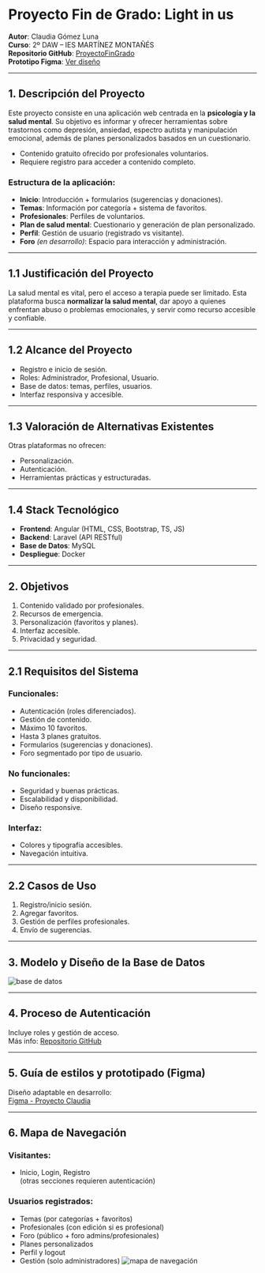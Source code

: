 # Proyecto Fin de Grado: Light in us

**Autor**: Claudia Gómez Luna  
**Curso**: 2º DAW – IES MARTÍNEZ MONTAÑÉS  
**Repositorio GitHub**: [ProyectoFinGrado](https://github.com/ClaudiaGL12/ProyectoFinGrado.git)  
**Prototipo Figma**: [Ver diseño](https://www.figma.com/proto/uhKB1UMDapL9J34AKYeOR5/ProyectoFinGrado-Claudia?node-id=0-1&t=CWR01Ry2ftzokGS1-1)

---

## 1. Descripción del Proyecto

Este proyecto consiste en una aplicación web centrada en la **psicología y la salud mental**. Su objetivo es informar y ofrecer herramientas sobre trastornos como depresión, ansiedad, espectro autista y manipulación emocional, además de planes personalizados basados en un cuestionario.

- Contenido gratuito ofrecido por profesionales voluntarios.  
- Requiere registro para acceder a contenido completo.  

### Estructura de la aplicación:

- **Inicio**: Introducción + formularios (sugerencias y donaciones).
- **Temas**: Información por categoría + sistema de favoritos.
- **Profesionales**: Perfiles de voluntarios.
- **Plan de salud mental**: Cuestionario y generación de plan personalizado.
- **Perfil**: Gestión de usuario (registrado vs visitante).
- **Foro** *(en desarrollo)*: Espacio para interacción y administración.

---

## 1.1 Justificación del Proyecto

La salud mental es vital, pero el acceso a terapia puede ser limitado. Esta plataforma busca **normalizar la salud mental**, dar apoyo a quienes enfrentan abuso o problemas emocionales, y servir como recurso accesible y confiable.

---

## 1.2 Alcance del Proyecto

- Registro e inicio de sesión.
- Roles: Administrador, Profesional, Usuario.
- Base de datos: temas, perfiles, usuarios.
- Interfaz responsiva y accesible.

---

## 1.3 Valoración de Alternativas Existentes

Otras plataformas no ofrecen:
- Personalización.
- Autenticación.
- Herramientas prácticas y estructuradas.

---

## 1.4 Stack Tecnológico

- **Frontend**: Angular (HTML, CSS, Bootstrap, TS, JS)
- **Backend**: Laravel (API RESTful)
- **Base de Datos**: MySQL
- **Despliegue**: Docker

---

## 2. Objetivos

1. Contenido validado por profesionales.
2. Recursos de emergencia.
3. Personalización (favoritos y planes).
4. Interfaz accesible.
5. Privacidad y seguridad.

---

## 2.1 Requisitos del Sistema

### Funcionales:
- Autenticación (roles diferenciados).
- Gestión de contenido.
- Máximo 10 favoritos.
- Hasta 3 planes gratuitos.
- Formularios (sugerencias y donaciones).
- Foro segmentado por tipo de usuario.

### No funcionales:
- Seguridad y buenas prácticas.
- Escalabilidad y disponibilidad.
- Diseño responsive.

### Interfaz:
- Colores y tipografía accesibles.
- Navegación intuitiva.

---

## 2.2 Casos de Uso

1. Registro/inicio sesión.
2. Agregar favoritos.
3. Gestión de perfiles profesionales.
4. Envío de sugerencias.

---

##  3. Modelo y Diseño de la Base de Datos

![base de datos](https://drive.google.com/file/d/1u8luC4revwsJai8mN5nGKH-RdpsRYAcb/view?usp=drive_link)

---

## 4. Proceso de Autenticación

Incluye roles y gestión de acceso.  
Más info: [Repositorio GitHub](https://github.com/ClaudiaGL12/ProyectoFinGrado.git)

---

## 5. Guía de estilos y prototipado (Figma)

Diseño adaptable en desarrollo:  
[Figma - Proyecto Claudia](https://www.figma.com/proto/uhKB1UMDapL9J34AKYeOR5/ProyectoFinGrado-Claudia?node-id=0-1&t=CWR01Ry2ftzokGS1-1)

---

## 6. Mapa de Navegación

### Visitantes:
- Inicio, Login, Registro  
(otras secciones requieren autenticación)

### Usuarios registrados:
- Temas (por categorías + favoritos)
- Profesionales (con edición si es profesional)
- Foro (público + foro admins/profesionales)
- Planes personalizados
- Perfil y logout
- Gestión (solo administradores)
![mapa de navegación](https://drive.google.com/file/d/1y2v2F5N1IYU9iM7-krzQgzfPbuenU-Ji/view?usp=drive_link)
